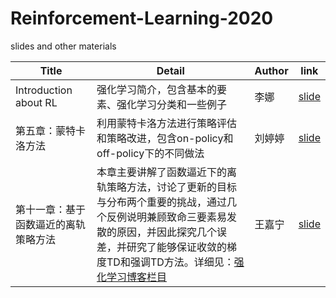 # Reinforcement-Learning-2020
slides and other materials

| Title                                                        | Detail                                           | Author | link                                                         |
| ------------------------------------------------------------ | ------------------------------------------------ | ------ | ------------------------------------------------------------ |
| Introduction about RL | 强化学习简介，包含基本的要素、强化学习分类和一些例子 | 李娜  | [slide](https://github.com/ECNUdase/Reinforcement-Learning-2020/blob/master/RL_introduction.pdf) |
| 第五章：蒙特卡洛方法 | 利用蒙特卡洛方法进行策略评估和策略改进，包含on-policy和off-policy下的不同做法 | 刘婷婷  | [slide](https://github.com/ECNUdase/Reinforcement-Learning-2020/blob/master/5.%20MC%20Learning.pdf) |
| 第十一章：基于函数逼近的离轨策略方法 | 本章主要讲解了函数逼近下的离轨策略方法，讨论了更新的目标与分布两个重要的挑战，通过几个反例说明兼顾致命三要素易发散的原因，并因此探究几个误差，并研究了能够保证收敛的梯度TD和强调TD方法。详细见：[强化学习博客栏目](https://blog.csdn.net/qq_36426650/category_9759833.html) | 王嘉宁  | [slide](https://github.com/ECNUdase/Reinforcement-Learning-2020/blob/master/Chapter11_wjn1996.pdf) |
